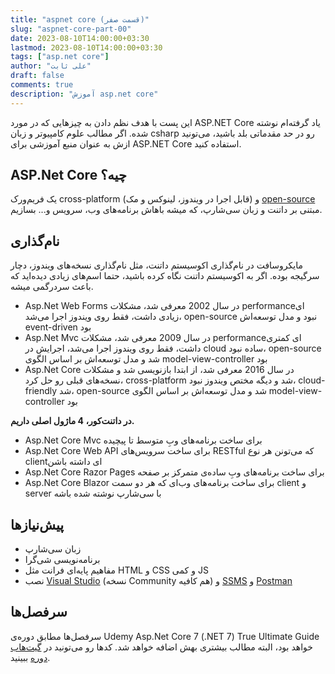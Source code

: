 ```yaml
---
title: "aspnet core (قسمت صفر)"
slug: "aspnet-core-part-00"
date: 2023-08-10T14:00:00+03:30
lastmod: 2023-08-10T14:00:00+03:30
tags: ["asp.net core"]
author: "علی ثابت"
draft: false
comments: true
description: "آموزش asp.net core"
---
```

این پست با هدف نظم دادن به چیزهایی که در مورد ASP.NET Core یاد گرفته‌ام نوشته شده. اگر مطالب علوم کامپیوتر و زبان csharp رو در حد مقدماتی بلد باشید، می‌تونید ازش به عنوان منبع آموزشی برای ASP.NET Core استفاده کنید.

ASP.Net Core چیه؟
-----------------

یک فریم‌ورک cross-platform (قابل اجرا در ویندوز، لینوکس و مک) و [open-source](https://github.com/dotnet/aspnetcore) مبتنی بر داتنت و زبان سی‌شارپ، که میشه باهاش برنامه‌های وب، سرویس و... بسازیم.

نام‌گذاری
---------

مایکروسافت در نام‌گذاری اکوسیستم داتنت، مثل نام‌گذاری نسخه‌های ویندوز، دچار سرگیجه بوده. اگر به اکوسیستم داتنت نگاه کرده باشید، حتما اسم‌های زیادی دیده‌اید که باعث سردرگمی میشه.

*   Asp.Net Web Forms در سال 2002 معرفی شد، مشکلات performanceای زیادی داشت، فقط روی ویندوز اجرا می‌شد، open-source نبود و مدل توسعه‌اش event-driven بود
*   Asp.Net Mvc در سال 2009 معرفی شد، مشکلات performanceای کمتری داشت، فقط روی ویندوز اجرا می‌شد، اجرایش در cloud ساده نبود، open-source شد و مدل توسعه‌اش بر اساس الگوی model-view-controller بود
*   Asp.Net Core در سال 2016 معرفی شد، از ابتدا بازنویسی شد و مشکلات نسخه‌های قبلی رو حل کرد، cross-platform شد و دیگه مختص ویندوز نبود، cloud-friendly شد، open-source شد و مدل توسعه‌اش بر اساس الگوی model-view-controller بود

**در داتنت‌کور، 4 ماژول اصلی داریم.**

*   Asp.Net Core Mvc برای ساخت برنامه‌های وبِ متوسط تا پیچیده
*   Asp.Net Core Web API برای ساخت سرویس‌های RESTful که می‌تونن هر نوع clientای داشته باشن
*   Asp.Net Core Razor Pages برای ساخت برنامه‌های وبِ ساده‌ی متمرکز بر صفحه
*   Asp.Net Core Blazor برای ساخت برنامه‌های وب‌ای که هر دو سمت client و server با سی‌شارپ نوشته شده باشه

پیش‌نیازها
----------

*   زبان سی‌شارپ
*   برنامه‌نویسی شی‌گرا
*   مفاهیم پایه‌ای فرانت مثل HTML و CSS و کمی JS
*   نصب [Visual Studio](https://visualstudio.microsoft.com/downloads/) (نسخه Community هم کافیه) و [SSMS](https://learn.microsoft.com/en-us/sql/ssms/download-sql-server-management-studio-ssms) و [Postman](https://www.postman.com/downloads/)

سرفصل‌ها
--------

سرفصل‌ها مطابق دوره‌ی Udemy Asp.Net Core 7 (.NET 7) True Ultimate Guide خواهد بود، البته مطالب بیشتری بهش اضافه خواهد شد. کدها رو می‌تونید در [گیت‌هاب دوره](https://github.com/Harsha-Global/AspNetCore-Harsha) ببینید.